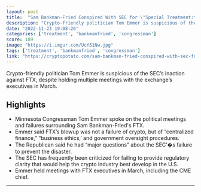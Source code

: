 ```yaml
---
layout: post
title:  "Sam Bankman-Fried Conspired With SEC for \"Special Treatment:\" US Congressman"
description: "Crypto-friendly politician Tom Emmer is suspicious of the SEC’s inaction against FTX, despite holding multiple meetings with the exchange’s executives in March."
date: "2022-11-23 19:08:26"
categories: ['treatment', 'bankmanfried', 'congressman']
score: 189
image: "https://i.imgur.com/UcY51Nw.jpg"
tags: ['treatment', 'bankmanfried', 'congressman']
link: "https://cryptopotato.com/sam-bankman-fried-conspired-with-sec-for-special-treatment-us-congressman/"
---
```


Crypto-friendly politician Tom Emmer is suspicious of the SEC’s inaction against FTX, despite holding multiple meetings with the exchange’s executives in March.

## Highlights

- Minnesota Congressman Tom Emmer spoke on the political meetings and failures surrounding Sam Bankman-Fried's FTX.
- Emmer said FTX’s blowup was not a failure of crypto, but of “centralized finance,” “business ethics,’ and government oversight procedures.
- The Republican said he had “major questions” about the SEC’�s failure to prevent the disaster.
- The SEC has frequently been criticized for failing to provide regulatory clarity that would help the crypto industry best develop in the U.S.
- Emmer held meetings with FTX executives in March, including the CME chief.

---
